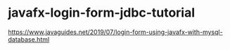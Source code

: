 # javafx-login-form-jdbc-tutorial

https://www.javaguides.net/2019/07/login-form-using-javafx-with-mysql-database.html
